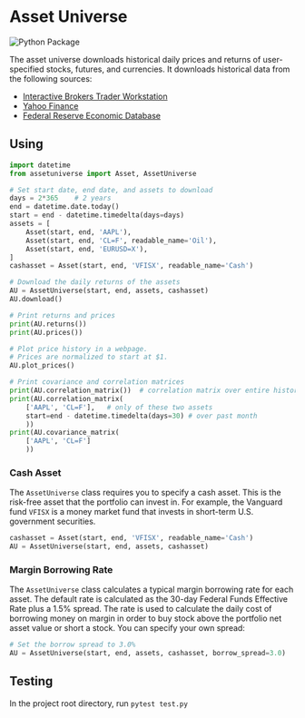 Asset Universe
==============

![Python Package](https://github.com/matthewtrotter/assetuniverse/workflows/Python%20package/badge.svg)

The asset universe downloads historical daily prices and returns of user-specified stocks, futures, and currencies. It downloads historical data from the following sources:

- [Interactive Brokers Trader Workstation](https://www.interactivebrokers.com/en/trading/tws.php)
- [Yahoo Finance](https://finance.yahoo.com/)
- [Federal Reserve Economic Database](https://fred.stlouisfed.org)

## Using
```python
import datetime
from assetuniverse import Asset, AssetUniverse

# Set start date, end date, and assets to download
days = 2*365    # 2 years
end = datetime.date.today()
start = end - datetime.timedelta(days=days)
assets = [
    Asset(start, end, 'AAPL'),
    Asset(start, end, 'CL=F', readable_name='Oil'),
    Asset(start, end, 'EURUSD=X'),
]
cashasset = Asset(start, end, 'VFISX', readable_name='Cash')

# Download the daily returns of the assets
AU = AssetUniverse(start, end, assets, cashasset)
AU.download()

# Print returns and prices
print(AU.returns())
print(AU.prices())

# Plot price history in a webpage.
# Prices are normalized to start at $1.
AU.plot_prices()

# Print covariance and correlation matrices
print(AU.correlation_matrix())  # correlation matrix over entire history
print(AU.correlation_matrix(
    ['AAPL', 'CL=F'],   # only of these two assets
    start=end - datetime.timedelta(days=30) # over past month
    ))
print(AU.covariance_matrix(
    ['AAPL', 'CL=F']
    ))
```

### Cash Asset
The `AssetUniverse` class requires you to specify a cash asset. This is the risk-free asset that the portfolio can invest in. For example, the Vanguard fund `VFISX` is a money market fund that invests in short-term U.S. government securities. 
```python
cashasset = Asset(start, end, 'VFISX', readable_name='Cash')
AU = AssetUniverse(start, end, assets, cashasset)
```

### Margin Borrowing Rate
The `AssetUniverse` class calculates a typical margin borrowing rate for each asset. The default rate is calculated as the 30-day Federal Funds Effective Rate plus a 1.5% spread. The rate is used to calculate the daily cost of borrowing money on margin in order to buy stock above the portfolio net asset value or short a stock. You can specify your own spread:
    
```python
# Set the borrow spread to 3.0%
AU = AssetUniverse(start, end, assets, cashasset, borrow_spread=3.0)
```

## Testing
In the project root directory, run `pytest test.py`